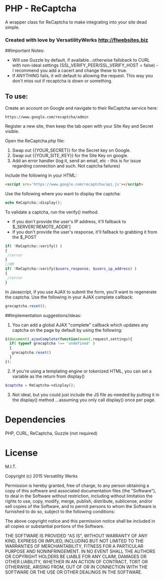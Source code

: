 # PHP - ReCaptcha
A wrapper class for ReCaptcha to make integrating into your site dead simple.

### Created with love by VersatilityWerks http://flwebsites.biz
 
##Important Notes:

* Will use Guzzle by default, if available...otherwise fallsback to CURL with non-ideal settings
(SSL_VERIFY_PEER/SSL_VERIFY_HOST = false) - I recommend you add a cacert and change these to true.
* If ANYTHING fails, it will default to allowing the request. This way you don't miss out if recaptcha is down or something.

## To use: 

Create an account on Google and navigate to their ReCaptcha service here:
```link
https://www.google.com/recaptcha/admin
```

Register a new site, then keep the tab open with your Site Key and Secret visible.

Open the ReCaptcha.php file:
 1. Swap out {{YOUR_SECRET}} for the Secret key on Google.
 2. Swap out {{YOUR_SITE_KEY}} for the Site Key on google.
 3. Add an error handler (log it, send an email, etc - this is for issue regarding connection and such. Not captcha failures)

Include the following in your HTML:
```html
<script src='https://www.google.com/recaptcha/api.js'></script>
```

Use the following where you want to display the captcha:

```php
echo ReCaptcha::display();
```

To validate a captcha, run the verify() method.

* If you don't provide the user's IP address, it'll fallback to $_SERVER['REMOTE_ADDR']
* If you don't provide the user's response, it'll fallback to grabbing it from the $_POST

```php
if( !ReCaptcha::verify() )
{
 //error
}
//OR
if( !ReCaptcha::verify($users_response, $users_ip_address) )
{
 //error
}
```

In Javascript, if you use AJAX to submit the form, you'll want to regenerate the captcha.
Use the following in your AJAX complete callback:

```javascript
grecaptcha.reset();
```

##Implementation suggestions/ideas:

 1. You can add a global AJAX "complete" callback which updates any captcha on the page by default by using the following:

```javascript
$(document).ajaxComplete(function(event,request,settings){
  if( typeof grecaptcha !== 'undefined' )
  {
   grecaptcha.reset()
  }
});
```

2. If you're using a templating engine or tokenized HTML, you can set a variable as the return from display()
```php
$captcha = ReCaptcha->display();
```

 3. Not ideal, but you could just include the JS file as-needed by putting it in the display() method
 ...assuming you only call display() once per page.

Dependencies
=======
PHP, CURL, ReCaptcha, Guzzle (not required)

License
=======
M.I.T.

Copyright (c) 2015 Versatility Werks

Permission is hereby granted, free of charge, to any person obtaining a copy of this software and associated documentation files (the "Software"), to deal in the Software without restriction, including without limitation the rights to use, copy, modify, merge, publish, distribute, sublicense, and/or sell copies of the Software, and to permit persons to whom the Software is furnished to do so, subject to the following conditions: 

The above copyright notice and this permission notice shall be included in all copies or substantial portions of the Software. 

THE SOFTWARE IS PROVIDED "AS IS", WITHOUT WARRANTY OF ANY KIND, EXPRESS OR IMPLIED, INCLUDING BUT NOT LIMITED TO THE WARRANTIES OF MERCHANTABILITY, FITNESS FOR A PARTICULAR PURPOSE AND NONINFRINGEMENT. IN NO EVENT SHALL THE AUTHORS OR COPYRIGHT HOLDERS BE LIABLE FOR ANY CLAIM, DAMAGES OR OTHER LIABILITY, WHETHER IN AN ACTION OF CONTRACT, TORT OR OTHERWISE, ARISING FROM, OUT OF OR IN CONNECTION WITH THE SOFTWARE OR THE USE OR OTHER DEALINGS IN THE SOFTWARE.

